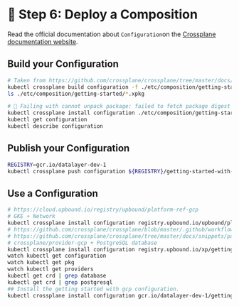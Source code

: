 # 🚧 Step 6: Deploy a Composition

Read the official documentation about `Configuration`on the [Crossplane documentation website](https://crossplane.github.io/docs/v1.2/getting-started/create-configuration.html).

## Build your Configuration

```bash
# Taken from https://github.com/crossplane/crossplane/tree/master/docs/snippets/package/gcp
kubectl crossplane build configuration -f ./etc/composition/getting-started-gcp
ls ./etc/composition/getting-started/*.xpkg
```

```bash
# 🚧 Failing with cannot unpack package: failed to fetch package digest from remote: Get "https://./v2/": dial tcp: lookup .: no such host
kubectl crossplane install configuration ./etc/composition/getting-started-gcp/getting-started-with-gcp-....xpgk
kubectl get configuration
kubectl describe configuration
```

## Publish your Configuration

```bash
REGISTRY=gcr.io/datalayer-dev-1
kubectl crossplane push configuration ${REGISTRY}/getting-started-with-gcp:master
```

## Use a Configuration

```bash
# https://cloud.upbound.io/registry/upbound/platform-ref-gcp
# GKE + Network
kubectl crossplane install configuration registry.upbound.io/upbound/platform-ref-gcp:v0.0.2
# https://github.com/crossplane/crossplane/blob/master/.github/workflows/configurations.yml
# https://github.com/crossplane/crossplane/tree/master/docs/snippets/package/gcp
# crossplane/provider-gcp + PostgreSQL database
kubectl crossplane install configuration registry.upbound.io/xp/getting-started-with-gcp
watch kubectl get configuration
watch kubectl get pkg
watch kubectl get providers
kubectl get crd | grep database
kubectl get crd | grep postgresql
## Install the getting started with gcp configuration.
kubectl crossplane install configuration gcr.io/datalayer-dev-1/getting-started-with-gcp:master
```
